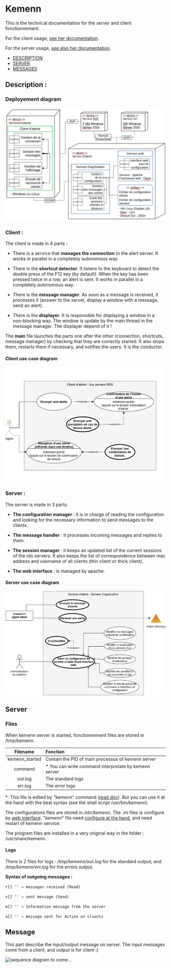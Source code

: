 # Kemenn

This is the technical documentation for the server and client fonctionnement.

For the client usage, [see her documentation](https://github.com/Kemenn/clt-kemenn#kemenn-client).

For the server usage, [see also her documentation](https://github.com/Kemenn/srv-kemenn#kemenn-server).

- [DESCRIPTION](#description)
- [SERVER](#server)
- [MESSAGES](#message)



## Description :


### Deployement diagram
![The deployement diagram](./french_deployment_diagram.png)


### Client :

The client is made in 4 parts :

 - There is a service that **manages the connection** to the alert server. It works in parallel in a completely autonomous way.

 - There is the **shortcut detector**. It listens to the keyboard to detect the double press of the F12 key (by default). When the key has been pressed twice in a row, an alert is sent. It works in parallel in a completely autonomous way.

 - There is the **message manager**. As soon as a message is received, it processes it (answer to the server, display a window with a message, send an alert).

 - There is the **displayer**. It is responsible for displaying a window in a non-blocking way. The window is update by the main thread in the message manager. The displayer depend of it !
 
The **main** file launches the parts one after the other (connection, shortcuts, message manager) by checking that they are correctly started. It also stops them, restarts them if necessary, and notifies the users. It is the conductor.
 
#### Client use case diagram
![The use case diagram](./french_use_case_diagram_client.png)


### Server :

The server is made in 3 parts:

 * **The configuration manager** : it is in charge of reading the configuration and looking for the necessary information to send messages to the clients.

 * **The message handler** : it processes incoming messages and replies to them.

 * **The session manager** : it keeps an updated list of the current sessions of the rds servers. It also keeps the list of correspondence between mac address and username of all clients (thin client or thick client).

 * **The web interface** : is managed by apache.


#### Server use case diagram
![The use case diagram](./french_use_case_diagram_server.png)



## Server

### Files

When kemenn server is started, fonctionnement files are stored in /tmp/kemenn.

| Filename | Fonction |
| :------: | :------- |
| kemenn_started | Contain the PID of main processus of kemenn server |
| command  | * You can write command interpretate by kemenn server |
| out.log  | The standard logs |
| err.log  | The error logs |

*: This file is edited by "kemenn" command ([read doc](https://github.com/Kemenn/srv-kemenn#command-interface)). But you can use it at the hand with the best syntax (see the shell script /usr/bin/kemenn).

The configurations files are stored in */etc/kemenn*. The .ini files is configure by [web interface](https://github.com/Kemenn/srv-kemenn#web-interface). "*kemenn*" file need [configure at the hand](https://github.com/Kemenn/srv-kemenn#configuration), and need restart of kemenn service.

The program files are installed in a very original way in the folder : /usr/share/kemenn.

#### Logs

There is 2 files for logs :
*/tmp/kemenn/out.log* for the standard output, and */tmp/kemenn/err.log* for the errors output.

**Syntax of outgoing messages :**

`r[] '' → messages received (Read)`

`s[] '' → sent message (Send)`

`m[] '' → Information message from the server`

`a[] '' → message sent for Action on clients`



## Message

This part describe the input/output message on server. The input messages come from a client, and output is for client ;)

![sequence diagram to come...](./sequence_diagram.png)